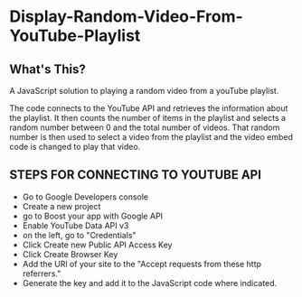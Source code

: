 # Display-Random-Video-From-YouTube-Playlist

<h2>What's This?</h2>
<p>A JavaScript solution to playing a random video from a youTube playlist.</p>

<p>The code connects to the YouTube API and retrieves the information about the playlist. It then counts the number of items in the playlist and selects a random number between 0 and the total number of videos. That random number is then used to select a video from the playlist and the video embed code is changed to play that video.</p>

<h2>STEPS FOR CONNECTING TO YOUTUBE API</h2>
<ul>
<li>Go to Google Developers console</li>
<li>Create a new project</li>
<li>go to Boost your app with Google API</li>
<li>Enable YouTube Data API v3</li>
<li>on the left, go to "Credentials"</li>
<li>Click Create new Public API Access Key</li>
<li>Click Create Browser Key</li>
<li>Add the URl of your site to the "Accept requests from these http referrers."</li>
<li>Generate the key and add it to the JavaScript code where indicated.</li>
</ul>
